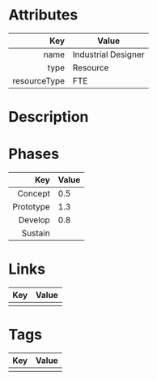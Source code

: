 # Attributes

| Key                       | Value                |
| ------------------------: | -------------------- |
| name                      | Industrial Designer                 |
| type                      | Resource    |
| resourceType              | FTE     |

# Description


# Phases

| Key                       | Value                |
| ------------------------: | -------------------- |
| Concept                   | 0.5                     |
| Prototype                 |  1.3                    |
| Develop                   |  0.8                    |
| Sustain                   |                      |

# Links

| Key                       | Value                |
| ------------------------: | -------------------- |
|                           |                      |

# Tags

| Key                       | Value                |
| ------------------------: | -------------------- |
|                           |                      |